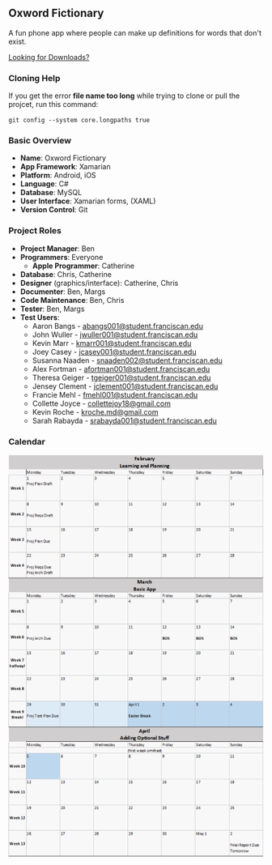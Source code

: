 ## Oxword Fictionary

A fun phone app where people can make up definitions for words that don't exist.

[Looking for Downloads?](https://github.com/BenTBCampbell/Software-Engineering/wiki/Downloads)

### Cloning Help
If you get the error **file name too long** while trying to clone or pull the projcet, run this command:
```
git config --system core.longpaths true
```

### Basic Overview
- **Name**: Oxword Fictionary
- **App Framework**: Xamarian
- **Platform**: Android, iOS
- **Language**: C#
- **Database**: MySQL
- **User Interface**: Xamarian forms, (XAML)
- **Version Control**: Git 

### Project Roles

- **Project Manager**: Ben
- **Programmers**: Everyone
  - **Apple Programmer**: Catherine
- **Database**: Chris, Catherine
- **Designer** (graphics/interface): Catherine, Chris
- **Documenter**: Ben, Margs
- **Code Maintenance**: Ben, Chris
- **Tester**: Ben, Margs
- **Test Users**:
  - Aaron Bangs - abangs001@student.franciscan.edu
  - John Wuller - jwuller001@student.franciscan.edu
  - Kevin Marr - kmarr001@student.franciscan.edu
  - Joey Casey - jcasey001@student.franciscan.edu
  - Susanna Naaden - snaaden002@student.franciscan.edu
  - Alex Fortman - afortman001@student.franciscan.edu
  - Theresa Geiger - tgeiger001@student.franciscan.edu
  - Jensey Clement - jclement001@student.franciscan.edu
  - Francie Mehl - fmehl001@student.franciscan.edu
  - Collette Joyce - collettejoy18@gmail.com
  - Kevin Roche - kroche.md@gmail.com
  - Sarah Rabayda - srabayda001@student.franciscan.edu

### Calendar

![Calendar.png](Documentation%20Files/Plans/Project%20Calendar.png)
